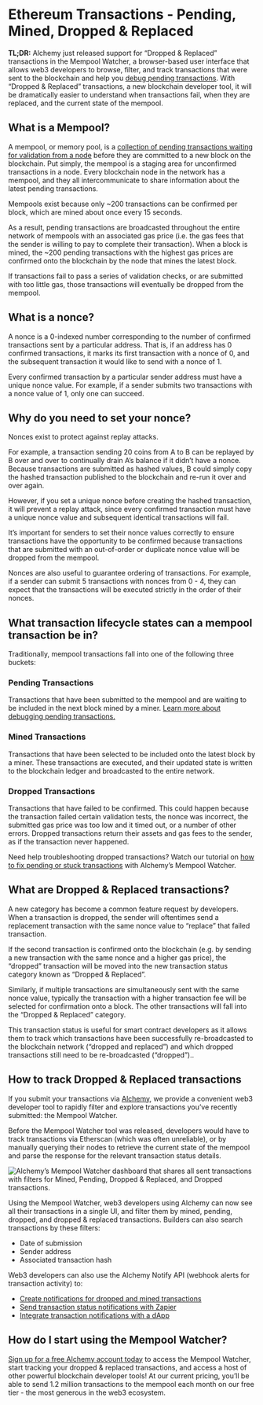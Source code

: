 # Ethereum Transactions - Pending, Mined, Dropped & Replaced

**TL;DR:** Alchemy just released support for “Dropped & Replaced” transactions in the Mempool Watcher, a browser-based user interface that allows web3 developers to browse, filter, and track transactions that were sent to the blockchain and help you [debug pending transactions](https://www.youtube.com/watch?v=MhtJLUl51gE). With “Dropped & Replaced” transactions, a new blockchain developer tool, it will be dramatically easier to understand when transactions fail, when they are replaced, and the current state of the mempool.

## What is a Mempool?&#x20;

A mempool, or memory pool, is a [collection of pending transactions waiting for validation from a node](http://www.alchemy.com/overviews/what-is-a-mempool) before they are committed to a new block on the blockchain. Put simply, the mempool is a staging area for unconfirmed transactions in a node. Every blockchain node in the network has a mempool, and they all intercommunicate to share information about the latest pending transactions.

Mempools exist because only \~200 transactions can be confirmed per block, which are mined about once every 15 seconds.

As a result, pending transactions are broadcasted throughout the entire network of mempools with an associated gas price (i.e. the gas fees that the sender is willing to pay to complete their transaction). When a block is mined, the \~200 pending transactions with the highest gas prices are confirmed onto the blockchain by the node that mines the latest block.

If transactions fail to pass a series of validation checks, or are submitted with too little gas, those transactions will eventually be dropped from the mempool.

## What is a nonce?

A nonce is a 0-indexed number corresponding to the number of confirmed transactions sent by a particular address. That is, if an address has 0 confirmed transactions, it marks its first transaction with a nonce of 0, and the subsequent transaction it would like to send with a nonce of 1.

Every confirmed transaction by a particular sender address must have a unique nonce value. For example, if a sender submits two transactions with a nonce value of 1, only one can succeed.

## Why do you need to set your nonce?

Nonces exist to protect against replay attacks.

For example, a transaction sending 20 coins from A to B can be replayed by B over and over to continually drain A’s balance if it didn’t have a nonce. Because transactions are submitted as hashed values, B could simply copy the hashed transaction published to the blockchain and re-run it over and over again.

However, if you set a unique nonce before creating the hashed transaction, it will prevent a replay attack, since every confirmed transaction must have a unique nonce value and subsequent identical transactions will fail.

It’s important for senders to set their nonce values correctly to ensure transactions have the opportunity to be confirmed because transactions that are submitted with an out-of-order or duplicate nonce value will be dropped from the mempool.

Nonces are also useful to guarantee ordering of transactions. For example, if a sender can submit 5 transactions with nonces from 0 - 4, they can expect that the transactions will be executed strictly in the order of their nonces.

## What transaction lifecycle states can a mempool transaction be in?

Traditionally, mempool transactions fall into one of the following three buckets:&#x20;

### Pending Transactions&#x20;

Transactions that have been submitted to the mempool and are waiting to be included in the next block mined by a miner. [Learn more about debugging pending transactions.](https://alchemy.com/blog/how-to-debug-pending-ethereum-transactions)&#x20;

### Mined Transactions&#x20;

Transactions that have been selected to be included onto the latest block by a miner. These transactions are executed, and their updated state is written to the blockchain ledger and broadcasted to the entire network.

### Dropped Transactions&#x20;

Transactions that have failed to be confirmed. This could happen because the transaction failed certain validation tests, the nonce was incorrect, the submitted gas price was too low and it timed out, or a number of other errors. Dropped transactions return their assets and gas fees to the sender, as if the transaction never happened.

Need help troubleshooting dropped transactions? Watch our tutorial on [how to fix pending or stuck transactions](https://www.youtube.com/watch?v=MhtJLUl51gE) with Alchemy’s Mempool Watcher.

## What are Dropped & Replaced transactions?

A new category has become a common feature request by developers. When a transaction is dropped, the sender will oftentimes send a replacement transaction with the same nonce value to “replace” that failed transaction.

If the second transaction is confirmed onto the blockchain (e.g. by sending a new transaction with the same nonce and a higher gas price), the “dropped” transaction will be moved into the new transaction status category known as “Dropped & Replaced”.

Similarly, if multiple transactions are simultaneously sent with the same nonce value, typically the transaction with a higher transaction fee will be selected for confirmation onto a block. The other transactions will fall into the “Dropped & Replaced” category.

This transaction status is useful for smart contract developers as it allows them to track which transactions have been successfully re-broadcasted to the blockchain network (“dropped and replaced”) and which dropped transactions still need to be re-broadcasted (“dropped”)..

## How to track Dropped & Replaced transactions

If you submit your transactions via [Alchemy](https://alchemy.com/?a=dropped-replaced), we provide a convenient web3 developer tool to rapidly filter and explore transactions you’ve recently submitted: the Mempool Watcher.

Before the Mempool Watcher tool was released, developers would have to track transactions via Etherscan (which was often unreliable), or by manually querying their nodes to retrieve the current state of the mempool and parse the response for the relevant transaction status details.

![Alchemy’s Mempool Watcher dashboard that shares all sent transactions with filters for Mined, Pending, Dropped & Replaced, and Dropped transactions.](https://lh4.googleusercontent.com/Vkzcfk833IpvVc4ZrSx0yu8YpFUBWgMc05uwRiV1dvXqKYaBcZxf81CeKDaI2Y4x3Tzx8y\_JgqhzG3pnf9nMiaDkB4DbbH\_FG7lrfTpptoCaSzNmcIf0UUBwQxPRfFv35ba0HDyR33duBOnVCQ)

Using the Mempool Watcher, web3 developers using Alchemy can now see all their transactions in a single UI, and filter them by mined, pending, dropped, and dropped & replaced transactions. Builders can also search transactions by these filters:

* Date of submission&#x20;
* Sender address&#x20;
* Associated transaction hash

Web3 developers can also use the Alchemy Notify API (webhook alerts for transaction activity) to:

* [Create notifications for dropped and mined transactions ](https://docs.alchemy.com/alchemy/enhanced-apis/notify-api/using-notify#dropped-transactions)
* [Send transaction status notifications with Zapier ](https://docs.alchemy.com/alchemy/enhanced-apis/notify-api/integrate-alchemy-zapier)
* [Integrate transaction notifications with a dApp](https://docs.alchemy.com/alchemy/enhanced-apis/notify-api/building-a-dapp-with-real-time-transaction-notifications)

## How do I start using the Mempool Watcher?

[Sign up for a free Alchemy account today](https://alchemy.com/?a=dropped-replaced) to access the Mempool Watcher, start tracking your dropped & replaced transactions, and access a host of other powerful blockchain developer tools! At our current pricing, you’ll be able to send 1.2 million transactions to the mempool each month on our free tier - the most generous in the web3 ecosystem.
